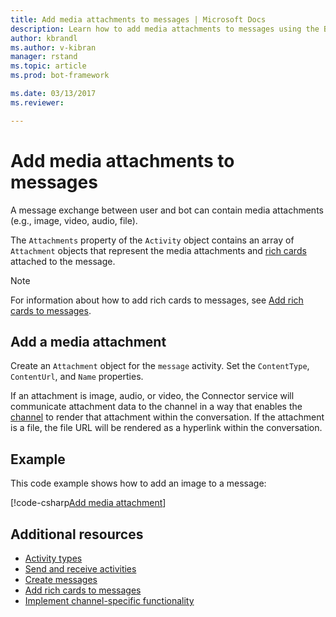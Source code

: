 ```yaml
---
title: Add media attachments to messages | Microsoft Docs
description: Learn how to add media attachments to messages using the Bot Builder SDK for .NET.
author: kbrandl
ms.author: v-kibran
manager: rstand
ms.topic: article
ms.prod: bot-framework

ms.date: 03/13/2017
ms.reviewer:

---
```


# Add media attachments to messages

A message exchange between user and bot can contain media attachments (e.g., image, video, audio, file). 

The `Attachments` property of the `Activity` object contains an array of `Attachment` objects 
that represent the media attachments and [rich cards](~/dotnet/bot-builder-dotnet-add-rich-card-attachments.md) attached to the message. 

> [!NOTE]
> For information about how to add rich cards to messages, see 
> [Add rich cards to messages](~/dotnet/bot-builder-dotnet-add-rich-card-attachments.md).

## Add a media attachment  
Create an `Attachment` object for the `message` activity.
Set the `ContentType`, `ContentUrl`, and `Name` properties. 

If an attachment is image, audio, or video, the Connector service will communicate attachment data to the channel in a way that enables the [channel](~/dotnet/bot-builder-dotnet-channeldata.md) to render that attachment within the conversation. 
If the attachment is a file, the file URL will be rendered as a hyperlink within the conversation.

## Example
This code example shows how to add an image to a message:

[!code-csharp[Add media attachment](~/includes/code/dotnet-add-attachments.cs#addMediaAttachment)]

## Additional resources

- [Activity types](~/dotnet/bot-builder-dotnet-activities.md)
- [Send and receive activities](~/dotnet/bot-builder-dotnet-connector.md)
- [Create messages](~/dotnet/bot-builder-dotnet-create-messages.md)
- [Add rich cards to messages](~/dotnet/bot-builder-dotnet-add-rich-card-attachments.md)
- [Implement channel-specific functionality](~/dotnet/bot-builder-dotnet-channeldata.md)
